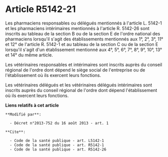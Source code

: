 # Article R5142-21

Les pharmaciens responsables ou délégués mentionnés à l'article L. 5142-1 et les pharmaciens intérimaires mentionnés à
l'article R. 5142-26 sont inscrits au tableau de la section B ou de la section E de l'ordre national des pharmaciens
lorsqu'il s'agit des établissements mentionnés aux 1°, 2°, 3°, 11° et 12° de l'article R. 5142-1 et au tableau de la section
C ou de la section E lorsqu'il s'agit d'un établissement mentionné aux 4°, 5°, 6°, 7°, 8°, 9°, 10°, 13° et 14° du même
article. 

Les vétérinaires responsables et intérimaires sont inscrits auprès du conseil régional de l'ordre dont dépend le siège social
de l'entreprise ou de l'établissement où ils exercent leurs fonctions. 

Les vétérinaires délégués et les vétérinaires délégués intérimaires sont inscrits auprès du conseil régional de l'ordre dont
dépend l'établissement où ils exercent leurs fonctions.

**Liens relatifs à cet article**

	**Modifié par**:

	  - Décret n°2013-752 du 16 août 2013 - art. 1

	**Cite**:

	  - Code de la santé publique - art. L5142-1
	  - Code de la santé publique - art. R5142-1
	  - Code de la santé publique - art. R5142-26
